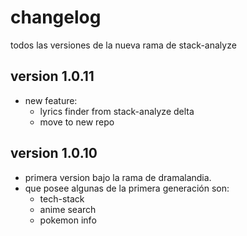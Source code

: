 # changelog

todos las versiones de la nueva rama de stack-analyze

## version 1.0.11
- new feature:
  - lyrics finder from stack-analyze delta
  - move to new repo
## version 1.0.10
- primera version bajo la rama de dramalandia.
- que posee algunas de la primera generación son:
  - tech-stack
  - anime search
  - pokemon info
